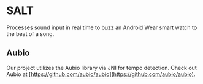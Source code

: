 # SALT

Processes sound input in real time to buzz an Android Wear smart watch to the beat of a song.

## Aubio
Our project utilizes the Aubio library via JNI for tempo detection. Check out Aubio at [https://github.com/aubio/aubio](https://github.com/aubio/aubio).
